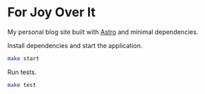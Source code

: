 # For Joy Over It

My personal blog site built with [Astro](https://astro.build/) and minimal dependencies.

Install dependencies and start the application.

```sh
make start
```

Run tests.

```sh
make test
```
